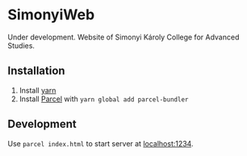 # SimonyiWeb

Under development.
Website of Simonyi Károly College for Advanced Studies.

## Installation

1. Install [yarn](https://yarnpkg.com/)
2. Install [Parcel](https://parceljs.org/) with `yarn global add parcel-bundler`

## Development

Use `parcel index.html` to start server at [localhost:1234](http://localhost:1234/).
